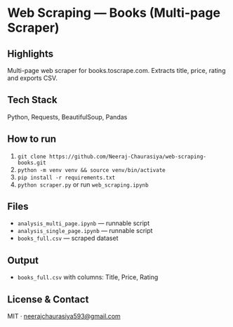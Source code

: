 # Web Scraping — Books (Multi-page Scraper)

## Highlights
Multi-page web scraper for books.toscrape.com. Extracts title, price, rating and exports CSV.

## Tech Stack
Python, Requests, BeautifulSoup, Pandas

## How to run
1. `git clone https://github.com/Neeraj-Chaurasiya/web-scraping-books.git`
2. `python -m venv venv && source venv/bin/activate`
3. `pip install -r requirements.txt`
4. `python scraper.py` or run `web_scraping.ipynb`

## Files
- `analysis_multi_page.ipynb` — runnable script
- `analysis_single_page.ipynb` — runnable script
- `books_full.csv` — scraped dataset

## Output
- `books_full.csv` with columns: Title, Price, Rating

## License & Contact
MIT · neerajchaurasiya593@gmail.com
